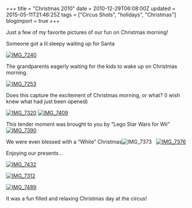 +++
title = "Christmas 2010"
date = 2010-12-29T06:08:00Z
updated = 2015-05-11T21:46:25Z
tags = ["Circus Shots", "holidays", "Christmas"]
blogimport = true 
+++

Just a few of my favorite pictures of our fun on Christmas morning!

Someone got a lil sleepy waiting up for Santa

[![IMG_7240](https://latc.s3.amazonaws.com/wp-content/uploads/2010/12/IMG_7240.jpg "IMG_7240")](https://latc.s3.amazonaws.com/wp-content/uploads/2010/12/IMG_7240.jpg)

The grandparents eagerly waiting for the kids to wake up on Christmas morning.

[![IMG_7253](https://latc.s3.amazonaws.com/wp-content/uploads/2010/12/IMG_7253.jpg "IMG_7253")](https://latc.s3.amazonaws.com/wp-content/uploads/2010/12/IMG_7253.jpg)

Does this capture the excitement of Christmas morning, or what? (I wish knew what had just been opened)

[![IMG_7320](https://latc.s3.amazonaws.com/wp-content/uploads/2010/12/IMG_7320.jpg "IMG_7320")](https://latc.s3.amazonaws.com/wp-content/uploads/2010/12/IMG_7320.jpg)
           [![IMG_7409](https://latc.s3.amazonaws.com/wp-content/uploads/2010/12/IMG_7409.jpg "IMG_7409")](https://latc.s3.amazonaws.com/wp-content/uploads/2010/12/IMG_7409.jpg)    

This tender moment was brought to you by “Lego Star Wars for Wii”[![IMG_7390](https://latc.s3.amazonaws.com/wp-content/uploads/2010/12/IMG_7390.jpg "IMG_7390")](https://latc.s3.amazonaws.com/wp-content/uploads/2010/12/IMG_7390.jpg)

We were even blessed with a “White” Christmas![![IMG_7373](https://latc.s3.amazonaws.com/wp-content/uploads/2010/12/IMG_7373.jpg "IMG_7373")](https://latc.s3.amazonaws.com/wp-content/uploads/2010/12/IMG_7373.jpg)&#160;&#160; [![IMG_7376](https://latc.s3.amazonaws.com/wp-content/uploads/2010/12/IMG_7376.jpg "IMG_7376")](https://latc.s3.amazonaws.com/wp-content/uploads/2010/12/IMG_7376.jpg)

Enjoying our presents…

[![IMG_7432](https://latc.s3.amazonaws.com/wp-content/uploads/2010/12/IMG_7432.jpg "IMG_7432")](https://latc.s3.amazonaws.com/wp-content/uploads/2010/12/IMG_7432.jpg)

[![IMG_7312](https://latc.s3.amazonaws.com/wp-content/uploads/2010/12/IMG_7312.jpg "IMG_7312")](https://latc.s3.amazonaws.com/wp-content/uploads/2010/12/IMG_7312.jpg)

[![IMG_7489](https://latc.s3.amazonaws.com/wp-content/uploads/2010/12/IMG_7489.jpg "IMG_7489")](https://latc.s3.amazonaws.com/wp-content/uploads/2010/12/IMG_7489.jpg)

It was a fun filled and relaxing Christmas day at the circus!
